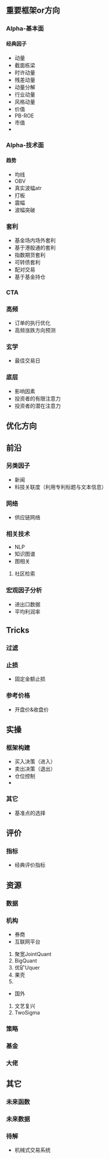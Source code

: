 
## 重要框架or方向
### Alpha-基本面
#### 经典因子
 - 动量
  - 截面栋梁
  - 时许动量
  - 残差动量
  - 动量分解
   - 行业动量
   - 风格动量
 - 价值
  - PB-ROE
 - 市值
 -  

### Alpha-技术面
#### 趋势
 - 均线
 - OBV
 - 真实波幅atr
 - 打板
 - 震幅
  - 波幅突破

### 套利
- 基金场内场外套利
- 基于港股通的套利
- 指数期货套利
- 可转债套利
- 配对交易
- 基于基金持仓


### CTA


### 高频
 - 订单的执行优化
 - 高频涨跌方向预测


### 玄学
 - 最佳交易日

### 底层
 - 影响因素
  - 投资者的有限注意力
  - 投资者的潜在注意力

## 优化方向


## 前沿
### 另类因子
 - 新闻
 - 科技关联度（利用专利标题与文本信息） 
### 网络
 - 供应链网络
### 相关技术
 - NLP
 - 知识图谱
 - 图相关
  1. 社区检索
### 宏观因子分析
 - 进出口数据
 - 平均利润率

## Tricks
### 过滤

### 止损
 - 固定金额止损

### 参考价格
 - 开盘价&收盘价


## 实操
### 框架构建
 - 买入决策（进入）
 - 卖出决策（退出）
 - 仓位控制
 - 
### 其它
 - 基准点的选择

## 评价
### 指标
 - 经典评价指标


## 资源
### 数据


### 机构
- 券商
- 互联网平台
 1. 聚宽JointQuant
 2. BigQuant
 3. 优矿Uquer
 4. 果壳
 5. 
- 国外
 1. 文艺复兴
 2. TwoSigma

### 策略


### 基金


### 大佬


## 其它
### 未来函数

### 未来数据

### 待解
 - 机械式交易系统
